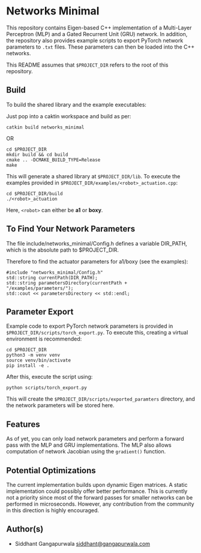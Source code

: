# Networks Minimal

This repository contains Eigen-based C++ implementation of a Multi-Layer Perceptron (MLP) and a Gated
Recurrent Unit (GRU) network. In addition, the repository also provides example scripts to export PyTorch
network parameters to ```.txt``` files. These parameters can then be loaded into the C++ networks.

This README assumes that ```$PROJECT_DIR``` refers to the root of this repository.


## Build
To build the shared library and the example executables:

Just pop into a caktin workspace and build as per:

```
catkin build networks_minimal

```

OR

```
cd $PROJECT_DIR
mkdir build && cd build
cmake .. -DCMAKE_BUILD_TYPE=Release
make
```

This will generate a shared library at ```$PROJECT_DIR/lib```. To execute the examples provided in
```$PROJECT_DIR/examples/<robot>_actuation.cpp```:
```
cd $PROJECT_DIR/build
./<robot>_actuation
```
Here, ```<robot>``` can either be **a1** or **boxy**.

## To Find Your Network Parameters

The file include/networks_minimal/Config.h defines a variable DIR_PATH, which is the absolute path to $PROJECT_DIR.

Therefore to find the actuator parameters for a1/boxy (see the examples):

```
#include "networks_minimal/Config.h"
std::string currentPath(DIR_PATH);
std::string parametersDirectory(currentPath + "/examples/parameters/");
std::cout << parametersDirectory << std::endl;
```


## Parameter Export
Example code to export PyTorch network parameters is provided in 
```$PROJECT_DIR/scripts/torch_export.py```. To
execute this, creating a virtual environment is recommended:
```
cd $PROJECT_DIR
python3 -m venv venv
source venv/bin/activate
pip install -e .
```
After this, execute the script using:
```
python scripts/torch_export.py
```

This will create the ```$PROJECT_DIR/scripts/exported_paramters``` directory, and the network
parameters will be stored here.


## Features
As of yet, you can only load network parameters and perform a forward pass with the MLP and GRU
implementations. The MLP also allows computation of network Jacobian using the ```gradient()```
function.


## Potential Optimizations
The current implementation builds upon dynamic Eigen matrices. A static implementation
could possibly offer better performance. This is currently not a priority since most of the
forward passes for smaller networks can be performed in microseconds. However, any
contribution from the community in this direction is highly encouraged.


## Author(s)

* Siddhant Gangapurwala <siddhant@gangapurwala.com>
